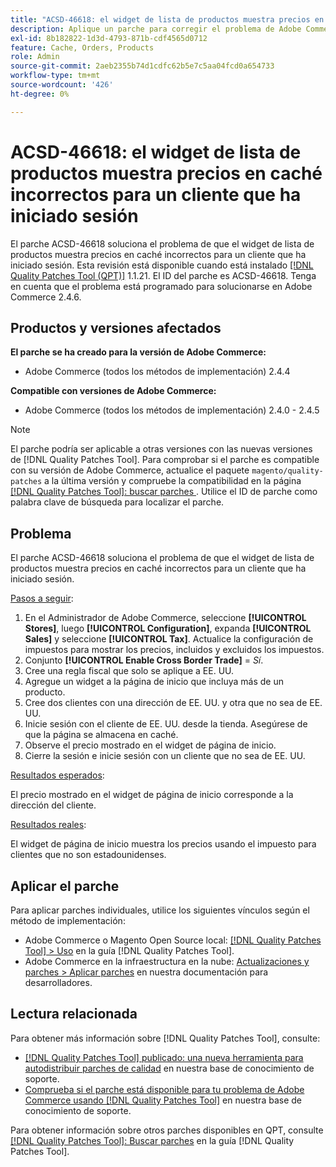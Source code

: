 ```yaml
---
title: "ACSD-46618: el widget de lista de productos muestra precios en caché incorrectos para clientes que iniciaron sesión"
description: Aplique un parche para corregir el problema de Adobe Commerce en el que el widget de lista de productos muestra precios en caché incorrectos para un cliente que ha iniciado sesión.
exl-id: 8b182822-1d3d-4793-871b-cdf4565d0712
feature: Cache, Orders, Products
role: Admin
source-git-commit: 2aeb2355b74d1cdfc62b5e7c5aa04fcd0a654733
workflow-type: tm+mt
source-wordcount: '426'
ht-degree: 0%

---
```


# ACSD-46618: el widget de lista de productos muestra precios en caché incorrectos para un cliente que ha iniciado sesión

El parche ACSD-46618 soluciona el problema de que el widget de lista de productos muestra precios en caché incorrectos para un cliente que ha iniciado sesión. Esta revisión está disponible cuando está instalado [[!DNL Quality Patches Tool (QPT)]](https://experienceleague.adobe.com/docs/commerce-knowledge-base/kb/announcements/commerce-announcements/magento-quality-patches-released-new-tool-to-self-serve-quality-patches.html) 1.1.21. El ID del parche es ACSD-46618. Tenga en cuenta que el problema está programado para solucionarse en Adobe Commerce 2.4.6.

## Productos y versiones afectados

**El parche se ha creado para la versión de Adobe Commerce:**
* Adobe Commerce (todos los métodos de implementación) 2.4.4

**Compatible con versiones de Adobe Commerce:**
* Adobe Commerce (todos los métodos de implementación) 2.4.0 - 2.4.5

>[!NOTE]
>
>El parche podría ser aplicable a otras versiones con las nuevas versiones de [!DNL Quality Patches Tool]. Para comprobar si el parche es compatible con su versión de Adobe Commerce, actualice el paquete `magento/quality-patches` a la última versión y compruebe la compatibilidad en la página [[!DNL Quality Patches Tool]: buscar parches ](https://experienceleague.adobe.com/tools/commerce-quality-patches/index.html). Utilice el ID de parche como palabra clave de búsqueda para localizar el parche.

## Problema

El parche ACSD-46618 soluciona el problema de que el widget de lista de productos muestra precios en caché incorrectos para un cliente que ha iniciado sesión.

<u>Pasos a seguir</u>:

1. En el Administrador de Adobe Commerce, seleccione **[!UICONTROL Stores]**, luego **[!UICONTROL Configuration]**, expanda **[!UICONTROL Sales]** y seleccione **[!UICONTROL Tax]**. Actualice la configuración de impuestos para mostrar los precios, incluidos y excluidos los impuestos.
1. Conjunto **[!UICONTROL Enable Cross Border Trade]** = _Sí_.
1. Cree una regla fiscal que solo se aplique a EE. UU.
1. Agregue un widget a la página de inicio que incluya más de un producto.
1. Cree dos clientes con una dirección de EE. UU. y otra que no sea de EE. UU.
1. Inicie sesión con el cliente de EE. UU. desde la tienda. Asegúrese de que la página se almacena en caché.
1. Observe el precio mostrado en el widget de página de inicio.
1. Cierre la sesión e inicie sesión con un cliente que no sea de EE. UU.

<u>Resultados esperados</u>:

El precio mostrado en el widget de página de inicio corresponde a la dirección del cliente.

<u>Resultados reales</u>:

El widget de página de inicio muestra los precios usando el impuesto para clientes que no son estadounidenses.

## Aplicar el parche

Para aplicar parches individuales, utilice los siguientes vínculos según el método de implementación:

* Adobe Commerce o Magento Open Source local: [[!DNL Quality Patches Tool] > Uso](https://experienceleague.adobe.com/docs/commerce-operations/tools/quality-patches-tool/usage.html) en la guía [!DNL Quality Patches Tool].
* Adobe Commerce en la infraestructura en la nube: [Actualizaciones y parches > Aplicar parches](https://experienceleague.adobe.com/en/docs/commerce-cloud-service/user-guide/develop/upgrade/apply-patches) en nuestra documentación para desarrolladores.

## Lectura relacionada

Para obtener más información sobre [!DNL Quality Patches Tool], consulte:

* [[!DNL Quality Patches Tool] publicado: una nueva herramienta para autodistribuir parches de calidad](/help/announcements/adobe-commerce-announcements/magento-quality-patches-released-new-tool-to-self-serve-quality-patches.md) en nuestra base de conocimiento de soporte.
* [Comprueba si el parche está disponible para tu problema de Adobe Commerce usando [!DNL Quality Patches Tool]](/help/support-tools/patches-available-in-qpt-tool/check-patch-for-magento-issue-with-magento-quality-patches.md) en nuestra base de conocimiento de soporte.

Para obtener información sobre otros parches disponibles en QPT, consulte [[!DNL Quality Patches Tool]: Buscar parches](https://experienceleague.adobe.com/tools/commerce-quality-patches/index.html) en la guía [!DNL Quality Patches Tool].
